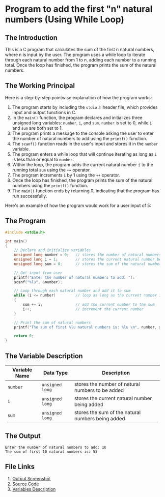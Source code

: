 # Program to add the first "n" natural numbers (Using While Loop)
## The Introduction

This is a C program that calculates the sum of the first n natural numbers, where n is input by the user. The program uses a while loop to iterate through each natural number from 1 to n, adding each number to a running total. Once the loop has finished, the program prints the sum of the natural numbers.

## The Working Principal

Here is a step-by-step pointwise explanation of how the program works:

1.  The program starts by including the `stdio.h` header file, which provides input and output functions in C.
2.  In the `main()` function, the program declares and initializes three unsigned long variables: `number`, `i`, and `sum`. `number` is set to 0, while `i` and `sum` are both set to 1.
3.  The program prints a message to the console asking the user to enter the number of natural numbers to add using the `printf()` function.
4.  The `scanf()` function reads in the user's input and stores it in the `number` variable.
5.  The program enters a while loop that will continue iterating as long as `i` is less than or equal to `number`.
6.  Within the loop, the program adds the current natural number `i` to the running total `sum` using the `+=` operator.
7.  The program increments `i` by 1 using the `++` operator.
8.  Once the loop has finished, the program prints the sum of the natural numbers using the `printf()` function.    
9.  The `main()` function ends by returning 0, indicating that the program has run successfully.

Here's an example of how the program would work for a user input of 5:

## The Program

```c
#include <stdio.h>

int main()
{
    // Declare and initialize variables
    unsigned long number = 0;   // stores the number of natural numbers to be added
    unsigned long i = 1;        // stores the current natural number being added in the loop
    unsigned long sum = 0;      // stores the sum of the natural numbers being added in the loop

    // Get input from user
    printf("Enter the number of natural numbers to add: ");
    scanf("%lu", &number);

    // Loop through each natural number and add it to sum
    while (i <= number)         // loop as long as the current number is less than or equal to the total number of natural numbers
    {
        sum += i;               // add the current number to the sum
        i++;                    // increment the current number
    }

    // Print the sum of natural numbers
    printf("The sum of first %lu natural numbers is: %lu \n", number, sum);

    return 0;
}
```

## The Variable Description

| Variable Name | Data Type     | Description                                       |
|---------------|---------------|---------------------------------------------------|
| `number`        | `unsigned long` | stores the number of natural numbers to be added |
| `i`             | `unsigned long` | stores the current natural number being added    |
| `sum`           | `unsigned long` | stores the sum of the natural numbers being added|

## The Output

```
Enter the number of natural numbers to add: 10
The sum of first 10 natural numbers is: 55 
```

## File Links
1. [Output Screenshot](../screenshots/sumOfFirstNNaturalNumbersWhileLoop.png)
2. [Source Code](../src/sumOfFirstNNaturalNumbersWhileLoop.c)
3. [Variables Description](../variableDescription/sumOfFirstNNaturalNumbersWhileLoop.md)
